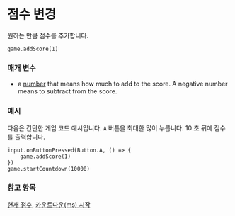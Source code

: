 # 점수 변경

원하는 만큼 점수를 추가합니다.

```sig
game.addScore(1)
```

### 매개 변수

* a [number](/reference/types/number) that means how much to add to the score. A negative number means to subtract from the score.

### 예시

다음은 간단한 게임 코드 예시입니다. `A` 버튼을 최대한 많이 누릅니다. 10 초 뒤에 점수를 출력합니다.

```blocks
input.onButtonPressed(Button.A, () => {
    game.addScore(1)
})
game.startCountdown(10000)
```

### 참고 항목

[현재 점수](/reference/game/score), [카운트다운(ms) 시작](/reference/game/start-countdown)
